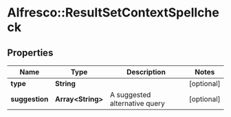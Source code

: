 # Alfresco::ResultSetContextSpellcheck

## Properties
Name | Type | Description | Notes
------------ | ------------- | ------------- | -------------
**type** | **String** |  | [optional] 
**suggestion** | **Array&lt;String&gt;** | A suggested alternative query | [optional] 



